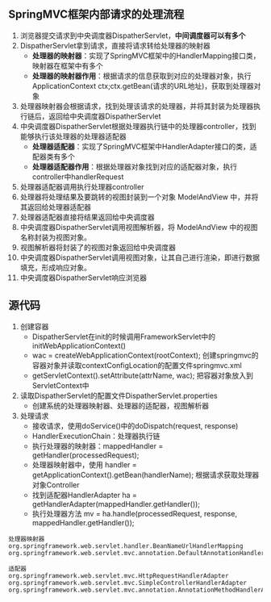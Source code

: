## SpringMVC框架内部请求的处理流程
1. 浏览器提交请求到中央调度器DispatherServlet，**中间调度器可以有多个**
2. DispatherServlet拿到请求，直接将请求转给处理器的映射器
   * **处理器的映射器**：实现了SpringMVC框架中的HandlerMapping接口类，映射器在框架中有多个
   * **处理器的映射器作用**：根据请求的信息获取到对应的处理器对象，执行ApplicationContext ctx;ctx.getBean(请求的URL地址)，获取到处理器对象
3. 处理器映射器会根据请求，找到处理该请求的处理器，并将其封装为处理器执行链后，返回给中央调度器DispatherServlet
4. 中央调度器DispatherServlet根据处理器执行链中的处理器controller，找到能够执行该处理器的处理器适配器
   * **处理器适配器**：实现了SpringMVC框架中HandlerAdapter接口的类，适配器类有多个 
   * **处理器适配器作用**：根据处理器对象找到对应的适配器对象，执行controller中handlerRequest
5. 处理器适配器调用执行处理器controller
6. 处理器将处理结果及要跳转的视图封装到一个对象 ModelAndView 中，并将其返回给处理器适配器
7. 处理器适配器直接将结果返回给中央调度器
8. 中央调度器DispatherServlet调用视图解析器，将 ModelAndView 中的视图名称封装为视图对象。
9. 视图解析器将封装了的视图对象返回给中央调度器
10. 中央调度器DispatherServlet调用视图对象，让其自己进行渲染，即进行数据填充，形成响应对象。
11. 中央调度器DispatherServlet响应浏览器

## 源代码
1. 创建容器
   * DispatherServlet在init的时候调用FrameworkServlet中的initWebApplicationContext()
   * wac = createWebApplicationContext(rootContext); 创建springmvc的容器对象并读取contextConfigLocation的配置文件springmvc.xml
   * getServletContext().setAttribute(attrName, wac); 把容器对象放入到ServletContext中
2. 读取DispatherServlet的配置文件DispatherServlet.properties
   * 创建系统的处理器映射器、处理器的适配器，视图解析器
3. 处理请求
   * 接收请求，使用doService()中的doDispatch(request, response)
   * HandlerExecutionChain：处理器执行链
   * 执行处理器的映射器：mappedHandler = getHandler(processedRequest);
   * 处理器映射器中，使用 handler = getApplicationContext().getBean(handlerName); 根据请求获取处理器对象Controller
   * 找到适配器HandlerAdapter ha = getHandlerAdapter(mappedHandler.getHandler());
   * 执行处理器方法 mv = ha.handle(processedRequest, response, mappedHandler.getHandler());
```
处理器映射器
org.springframework.web.servlet.handler.BeanNameUrlHandlerMapping
org.springframework.web.servlet.mvc.annotation.DefaultAnnotationHandlerMapping

适配器
org.springframework.web.servlet.mvc.HttpRequestHandlerAdapter
org.springframework.web.servlet.mvc.SimpleControllerHandlerAdapter
org.springframework.web.servlet.mvc.annotation.AnnotationMethodHandlerAdapter
```

  
